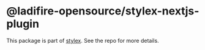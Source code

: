 # @ladifire-opensource/stylex-nextjs-plugin

This package is part of [stylex](https://github.com/ladifire-opensource/stylex). See the repo for more details.